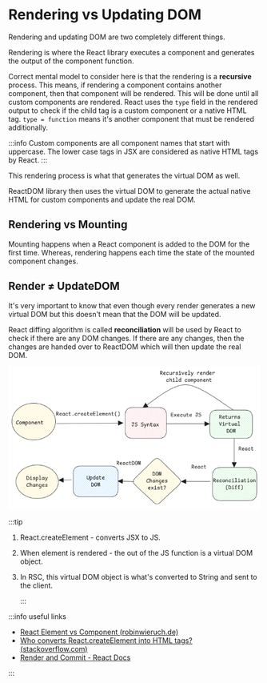 # Rendering vs Updating DOM

Rendering and updating DOM are two completely different things.

Rendering is where the React library executes a component and generates the output of the component function.

Correct mental model to consider here is that the rendering is a **recursive** process. This means, if rendering
a component contains another component, then that component will be rendered. This will be done until all custom
components are rendered. React uses the `type` field in the rendered output to check if the child tag is a
custom component or a native HTML tag. `type = function` means it's another component that must be rendered additionally.

:::info
Custom components are all component names that start with uppercase.
The lower case tags in JSX are considered as native HTML tags by React.
:::

This rendering process is what that generates the virtual DOM as well.

ReactDOM library then uses the virtual DOM to generate the actual native HTML for custom components and update the real DOM.

## Rendering vs Mounting

Mounting happens when a React component is added to the DOM for the first time.
Whereas, rendering happens each time the state of the mounted component changes.

## Render ≠ UpdateDOM

It's very important to know that even though every render generates a new virtual DOM
but this doesn't mean that the DOM will be updated.

React diffing algorithm is called **reconciliation** will be used by React to check if there are any DOM changes.
If there are any changes, then the changes are handed over to ReactDOM which will then update the real DOM.

![Diagram](../../static/img/react-render.excalidraw.png)

:::tip

1. React.createElement - converts JSX to JS.
2. When element is rendered - the out of the JS function is a virtual DOM object.
3. In RSC, this virtual DOM object is what's converted to String and sent to the client.

    :::

:::info useful links

- [React Element vs Component (robinwieruch.de)](https://www.robinwieruch.de/react-element-component/)
- [Who converts React.createElement into HTML tags? (stackoverflow.com)](https://stackoverflow.com/questions/73326943/who-converts-react-createelement-into-html-tags)
- [Render and Commit - React Docs](https://react.dev/learn/render-and-commit)

:::
